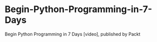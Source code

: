 # Begin-Python-Programming-in-7-Days
Begin Python Programming in 7 Days [video], published by Packt
